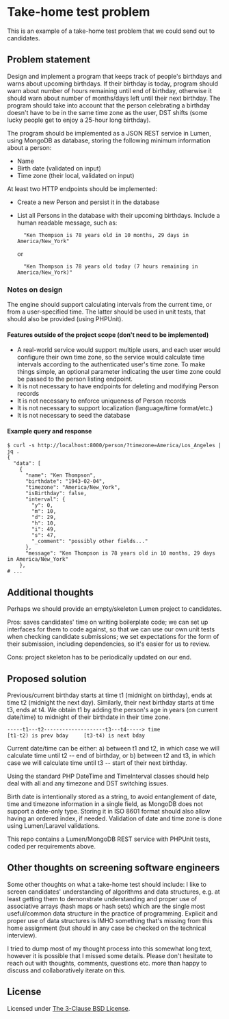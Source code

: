 # Take-home test problem

This is an example of a take-home test problem that we could send out to candidates.

## Problem statement

Design and implement a program that keeps track of people's birthdays
and warns about upcoming birthdays. If their birthday is today,
program should warn about number of hours remaining until end of
birthday, otherwise it should warn about number of months/days left
until their next birthday. The program should take into account that
the person celebrating a birthday doesn't have to be in the same time
zone as the user, DST shifts (some lucky people get to enjoy a 25-hour
long birthday).

The program should be implemented as a JSON REST service in Lumen,
using MongoDB as database, storing the following minimum information
about a person:

- Name
- Birth date (validated on input)
- Time zone (their local, validated on input)

At least two HTTP endpoints should be implemented:

- Create a new Person and persist it in the database
- List all Persons in the database with their upcoming birthdays.
  Include a human readable message, such as:


        "Ken Thompson is 78 years old in 10 months, 29 days in America/New_York"

  or

        "Ken Thompson is 78 years old today (7 hours remaining in America/New_York)"

### Notes on design

The engine should support calculating intervals from the current time,
or from a user-specified time. The latter should be used in unit
tests, that should also be provided (using PHPUnit).

#### Features outside of the project scope (don't need to be implemented)

- A real-world service would support multiple users, and each user
would configure their own time zone, so the service would calculate
time intervals according to the authenticated user's time zone. To
make things simple, an optional parameter indicating the user time
zone could be passed to the person listing endpoint.
- It is not necessary to have endpoints for deleting and modifying
Person records
- It is not necessary to enforce uniqueness of Person records
- It is not necessary to support localization (language/time format/etc.)
- It is not necessary to seed the database

#### Example query and response

    $ curl -s http://localhost:8000/person/?timezone=America/Los_Angeles | jq .
    {
      "data": [
        {
          "name": "Ken Thompson",
          "birthdate": "1943-02-04",
          "timezone": "America/New_York",
          "isBirthday": false,
          "interval": {
            "y": 0,
            "m": 10,
            "d": 29,
            "h": 10,
            "i": 49,
            "s": 47,
            "_comment": "possibly other fields..."
          },
          "message": "Ken Thompson is 78 years old in 10 months, 29 days in America/New_York"
        },
    # ...

## Additional thoughts

Perhaps we should provide an empty/skeleton Lumen project to
candidates.

Pros: saves candidates' time on writing boilerplate code;
we can set up interfaces for them to code against, so that we can use
our own unit tests when checking candidate submissions; we set
expectations for the form of their submission, including dependencies,
so it's easier for us to review.

Cons: project skeleton has to be periodically updated on our end.

## Proposed solution

Previous/current birthday starts at time t1 (midnight on birthday),
ends at time t2 (midnight the next day). Similarly, their next birthday
starts at time t3, ends at t4. We obtain t1 by adding the person's age
in years (on current date/time) to midnight of their birthdate in their
time zone.

    -----t1---t2--------------------t3---t4-----> time
    [t1-t2) is prev bday     [t3-t4) is next bday

Current date/time can be either:
a) between t1 and t2, in which case we will calculate time until t2
   -- end of birthday, or
b) between t2 and t3, in which case we will calculate time until t3
   -- start of their next birthday.

Using the standard PHP DateTime and TimeInterval classes should help
deal with all and any timezone and DST switching issues.

Birth date is intentionally stored as a string, to avoid entanglement
of date, time and timezone information in a single field, as MongoDB
does not support a date-only type. Storing it in ISO 8601 format
should also allow having an ordered index, if needed. Validation of
date and time zone is done using Lumen/Laravel validations.

This repo contains a Lumen/MongoDB REST service with PHPUnit tests,
coded per requirements above.

## Other thoughts on screening software engineers

Some other thoughts on what a take-home test should include: I like to
screen candidates' understanding of algorithms and data structures,
e.g. at least getting them to demonstrate understanding and proper use
of associative arrays (hash maps or hash sets) which are the single
most useful/common data structure in the practice of programming.
Explicit and proper use of data structures is IMHO something that's
missing from this home assignment (but should in any case be checked
on the technical interview).

I tried to dump most of my thought process into this somewhat long
text, however it is possible that I missed some details. Please don't
hesitate to reach out with thoughts, comments, questions etc. more
than happy to discuss and collaboratively iterate on this.

## License

Licensed under [The 3-Clause BSD License](https://opensource.org/licenses/BSD-3-Clause).
